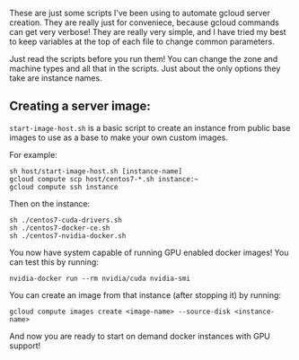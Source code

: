 These are just some scripts I've been using to automate gcloud server creation. They are
really just for conveniece, because gcloud commands can get very verbose! They are really very simple,
and I have tried my best to keep variables at the top of each file to change common parameters.

Just read the scripts before you run them! You can change the zone and machine types and all that in
the scripts. Just about the only options they take are instance names.

## Creating a server image:

`start-image-host.sh` is a basic script to create an instance from public base
images to use as a base to make your own custom images.

For example:

````
sh host/start-image-host.sh [instance-name]
gcloud compute scp host/centos7-*.sh instance:~
gcloud compute ssh instance
````
Then on the instance:

````
sh ./centos7-cuda-drivers.sh
sh ./centos7-docker-ce.sh
sh ./centos7-nvidia-docker.sh
````

You now have system capable of running GPU enabled docker images! You can test this 
by running: 

````
nvidia-docker run --rm nvidia/cuda nvidia-smi
````

You can create an image from that instance (after stopping it) by running:

````
gcloud compute images create <image-name> --source-disk <instance-name>
````

And now you are ready to start on demand docker instances with GPU support!
